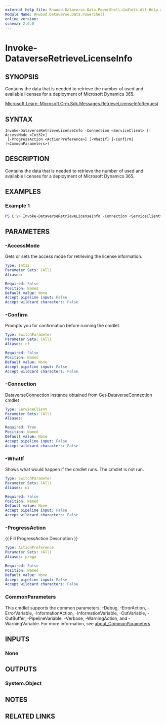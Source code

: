 ```yaml
---
external help file: Rnwood.Dataverse.Data.PowerShell.Cmdlets.dll-Help.xml
Module Name: Rnwood.Dataverse.Data.PowerShell
online version:
schema: 2.0.0
---
```


# Invoke-DataverseRetrieveLicenseInfo

## SYNOPSIS
Contains the data that is needed to retrieve the number of used and available licenses for a deployment of Microsoft Dynamics 365.

[Microsoft Learn: Microsoft.Crm.Sdk.Messages.RetrieveLicenseInfoRequest](https://learn.microsoft.com/dotnet/api/Microsoft.Crm.Sdk.Messages.RetrieveLicenseInfoRequest)

## SYNTAX

```
Invoke-DataverseRetrieveLicenseInfo -Connection <ServiceClient> [-AccessMode <Int32>]
 [-ProgressAction <ActionPreference>] [-WhatIf] [-Confirm] [<CommonParameters>]
```

## DESCRIPTION
Contains the data that is needed to retrieve the number of used and available licenses for a deployment of Microsoft Dynamics 365.

## EXAMPLES

### Example 1
```powershell
PS C:\> Invoke-DataverseRetrieveLicenseInfo -Connection <ServiceClient> -AccessMode <Int32>
```

## PARAMETERS

### -AccessMode
Gets or sets the access mode for retrieving the license information.

```yaml
Type: Int32
Parameter Sets: (All)
Aliases:

Required: False
Position: Named
Default value: None
Accept pipeline input: False
Accept wildcard characters: False
```

### -Confirm
Prompts you for confirmation before running the cmdlet.

```yaml
Type: SwitchParameter
Parameter Sets: (All)
Aliases: cf

Required: False
Position: Named
Default value: None
Accept pipeline input: False
Accept wildcard characters: False
```

### -Connection
DataverseConnection instance obtained from Get-DataverseConnection cmdlet

```yaml
Type: ServiceClient
Parameter Sets: (All)
Aliases:

Required: True
Position: Named
Default value: None
Accept pipeline input: False
Accept wildcard characters: False
```

### -WhatIf
Shows what would happen if the cmdlet runs. The cmdlet is not run.

```yaml
Type: SwitchParameter
Parameter Sets: (All)
Aliases: wi

Required: False
Position: Named
Default value: None
Accept pipeline input: False
Accept wildcard characters: False
```

### -ProgressAction
{{ Fill ProgressAction Description }}

```yaml
Type: ActionPreference
Parameter Sets: (All)
Aliases: proga

Required: False
Position: Named
Default value: None
Accept pipeline input: False
Accept wildcard characters: False
```

### CommonParameters
This cmdlet supports the common parameters: -Debug, -ErrorAction, -ErrorVariable, -InformationAction, -InformationVariable, -OutVariable, -OutBuffer, -PipelineVariable, -Verbose, -WarningAction, and -WarningVariable. For more information, see [about_CommonParameters](http://go.microsoft.com/fwlink/?LinkID=113216).

## INPUTS

### None
## OUTPUTS

### System.Object
## NOTES

## RELATED LINKS
